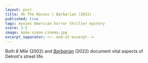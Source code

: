 ```yaml
---
layout: post
title: Oh The Movies | Barbarian (2022)
published: true
tags: movies American horror thriller mystery
score: 3.5
image: myke-simon-cinema.jpg
excerpt_separator: <!--end-of-excerpt-->
---
```

Both *8 Mile* (2002) and <a href="/2022/12/18/barbarian.html">*Barbarian*</a> (2022) document vital aspects of Detroit's street life.

<!--end-of-excerpt-->